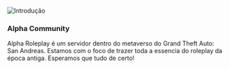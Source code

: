 ![Introdução](https://github.com/alphacommunity/.github/assets/41705596/76cc91b1-2759-4bb5-b5cb-63ee2968db75)

### Alpha Community
Alpha Roleplay é um servidor dentro do metaverso do Grand Theft Auto: San Andreas. Estamos com o foco de trazer toda a essencia do roleplay da época antiga. Esperamos que tudo de certo!
